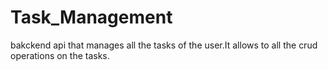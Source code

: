# Task_Management
bakckend api that manages all the tasks of the user.It allows to all the crud operations on the tasks.
